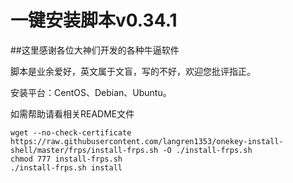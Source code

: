 一键安装脚本v0.34.1
===========
##这里感谢各位大神们开发的各种牛逼软件

脚本是业余爱好，英文属于文盲，写的不好，欢迎您批评指正。

安装平台：CentOS、Debian、Ubuntu。

如需帮助请看相关README文件

```
wget --no-check-certificate https://raw.githubusercontent.com/langren1353/onekey-install-shell/master/frps/install-frps.sh -O ./install-frps.sh
chmod 777 install-frps.sh
./install-frps.sh install
```
